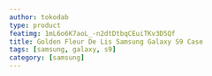 ```yaml
---
author: tokodab
type: product
featimg: 1mL6o6K7aoL_-n2dtDtbqCEuiTKv3D5Qf
title: Golden Fleur De Lis Samsung Galaxy S9 Case
tags: [samsung, galaxy, s9]
category: [samsung]
---
```


